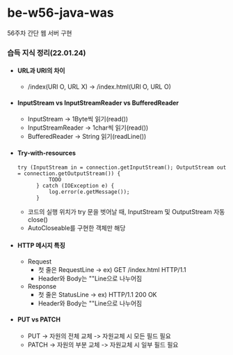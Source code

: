 # be-w56-java-was
56주차 간단 웹 서버 구현

### 습득 지식 정리(22.01.24)
- #### URL과 URI의 차이
  - /index(URI O, URL X) -> /index.html(URI O, URL O)
- #### InputStream vs InputStreamReader vs BufferedReader
  - InputStream -> 1Byte씩 읽기(read())
  - InputStreamReader -> 1char씩 읽기(read())
  - BufferedReader -> String 읽기(readLine())
- #### Try-with-resources
  ```
  try (InputStream in = connection.getInputStream(); OutputStream out = connection.getOutputStream()) {
            TODO
        } catch (IOException e) {
            log.error(e.getMessage());
        }
  ```
  - 코드의 실행 위치가 try 문을 벗어날 때, InputStream 및 OutputStream 자동 close()
  - AutoCloseable를 구현한 객체만 해당
- #### HTTP 메시지 특징
  - Request
    - 첫 줄은 RequestLine -> ex) GET /index.html HTTP/1.1
    - Header와 Body는 ""Line으로 나누어짐
  - Response
    - 첫 줄은 StatusLine -> ex) HTTP/1.1 200 OK
    - Header와 Body는 ""Line으로 나누어짐
- #### PUT vs PATCH
  - PUT -> 자원의 전체 교체 -> 자원교체 시 모든 필드 필요
  - PATCH -> 자원의 부분 교체 -> 자원교체 시 일부 필드 필요